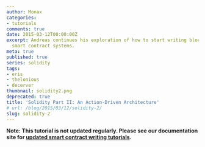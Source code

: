 ```yaml
---
author: Monax
categories:
- tutorials
comments: true
date: 2015-03-12T00:00:00Z
excerpt: Andreas continues his exploration of how to start writing blockchain-based
  smart contract systems.
meta: true
published: true
series: solidity
tags:
- eris
- thelonious
- decerver
thumbnail: solidity2.png
deprecated: true
title: 'Solidity Part II: An Action-Driven Architecture'
# url: /blog/2015/03/12/solidity-2/
slug: solidity-2
---
```


**Note: This tutorial is not updated regularly. Please see our documentation site for [updated smart contract writing tutorials](/docs/solidity/).**
